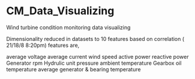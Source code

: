 # CM_Data_Visualizing
Wind turbine condition monitoring data visualizing


Dimensionality reduced in datasets to 10 features based on correlation ( 21/18/8 8:20pm)
features are,

average voltage
average current
wind speed
active power
reactive power
Generator rpm
Hydrulic unit pressure
ambient temperature
Gearbox oil temperature
average generator & bearing temperature
